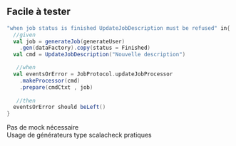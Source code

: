 ## Facile à tester

```scala
"when job status is finished UpdateJobDescription must be refused" in{
  //given
  val job = generateJob(generateUser)
    .gen(dataFactory).copy(status = Finished)
  val cmd = UpdateJobDescription("Nouvelle description")

   //when
  val eventsOrError = JobProtocol.updateJobProcessor
    .makeProcessor(cmd)
    .prepare(cmdCtxt , job)
    
   //then 
  eventsOrError should beLeft()
}
```

<aside class="notes">
    Pas de mock nécessaire<br/>
    Usage de générateurs type scalacheck pratiques
</aside>

